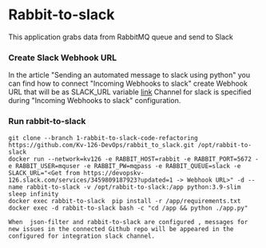 # Rabbit-to-slack

This application grabs data from RabbitMQ queue and send to Slack

### Create Slack Webhook URL

In the article "Sending an automated message to slack using python" you can find how to connect "Incoming Webhooks to slack" create Webhook URL that will be as SLACK_URL variable  [link](https://medium.com/@sharan.aadarsh/sending-notification-to-slack-using-python-8b71d4f622f3)
Channel for slack is specified during "Incoming Webhooks to slack" configuration.

### Run rabbit-to-slack
    git clone --branch 1-rabbit-to-slack-code-refactoring https://github.com/Kv-126-DevOps/rabbit_to_slack.git /opt/rabbit-to-slack
    docker run --network=kv126 -e RABBIT_HOST=rabbit -e RABBIT_PORT=5672 -e RABBIT_USER=mquser -e RABBIT_PW=mqpass -e RABBIT_QUEUE=slack -e SLACK_URL="<Get from https://devopskv-126.slack.com/services/3459809187923?updated=1 -> Webhook URL>" -d --name rabbit-to-slack -v /opt/rabbit-to-slack:/app python:3.9-slim sleep infinity
    docker exec rabbit-to-slack  pip install -r /app/requirements.txt
    docker exec -d rabbit-to-slack bash -c "cd /app && python ./app.py"

    When  json-filter and rabbit-to-slack are configured , messages for new issues in the connected Github repo will be appeared in the configured for integration slack channel.
	

